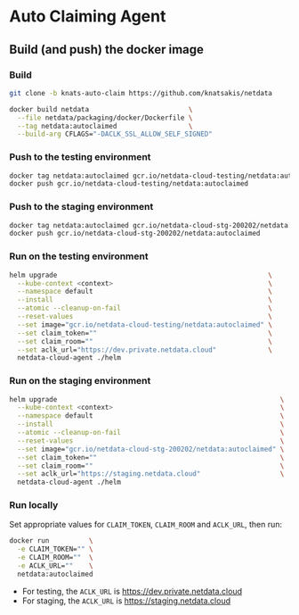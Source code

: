 # Auto Claiming Agent

## Build (and push) the docker image

### Build

```bash
git clone -b knats-auto-claim https://github.com/knatsakis/netdata

docker build netdata                         \
  --file netdata/packaging/docker/Dockerfile \
  --tag netdata:autoclaimed                  \
  --build-arg CFLAGS="-DACLK_SSL_ALLOW_SELF_SIGNED"
```

### Push to the testing environment

```bash
docker tag netdata:autoclaimed gcr.io/netdata-cloud-testing/netdata:autoclaimed
docker push gcr.io/netdata-cloud-testing/netdata:autoclaimed
```

### Push to the staging environment

```bash
docker tag netdata:autoclaimed gcr.io/netdata-cloud-stg-200202/netdata:autoclaimed
docker push gcr.io/netdata-cloud-stg-200202/netdata:autoclaimed
```

### Run on the testing environment

```bash
helm upgrade                                                     \
  --kube-context <context>                                       \
  --namespace default                                            \
  --install                                                      \
  --atomic --cleanup-on-fail                                     \
  --reset-values                                                 \
  --set image="gcr.io/netdata-cloud-testing/netdata:autoclaimed" \
  --set claim_token=""                                           \
  --set claim_room=""                                            \
  --set aclk_url="https://dev.private.netdata.cloud"             \
  netdata-cloud-agent ./helm
```

### Run on the staging environment

```bash
helm upgrade                                                        \
  --kube-context <context>                                          \
  --namespace default                                               \
  --install                                                         \
  --atomic --cleanup-on-fail                                        \
  --reset-values                                                    \
  --set image="gcr.io/netdata-cloud-stg-200202/netdata:autoclaimed" \
  --set claim_token=""                                              \
  --set claim_room=""                                               \
  --set aclk_url="https://staging.netdata.cloud"                    \
  netdata-cloud-agent ./helm
```

### Run locally

Set appropriate values for `CLAIM_TOKEN`, `CLAIM_ROOM` and `ACLK_URL`, then run:

```bash
docker run          \
  -e CLAIM_TOKEN="" \
  -e CLAIM_ROOM=""  \
  -e ACLK_URL=""    \
  netdata:autoclaimed
```

- For testing, the `ACLK_URL` is https://dev.private.netdata.cloud
- For staging, the `ACLK_URL` is https://staging.netdata.cloud

